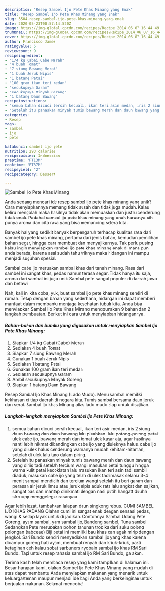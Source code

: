 ```yaml
---
description: "Resep Sambel Ijo Pete Khas Minang yang Enak"
title: "Resep Sambel Ijo Pete Khas Minang yang Enak"
slug: 3504-resep-sambel-ijo-pete-khas-minang-yang-enak
date: 2020-05-23T00:57:14.520Z
image: https://img-global.cpcdn.com/recipes/Recipe_2014_06_07_16_44_49_279_175a9c/751x532cq70/sambel-ijo-pete-khas-minang-foto-resep-utama.jpg
thumbnail: https://img-global.cpcdn.com/recipes/Recipe_2014_06_07_16_44_49_279_175a9c/751x532cq70/sambel-ijo-pete-khas-minang-foto-resep-utama.jpg
cover: https://img-global.cpcdn.com/recipes/Recipe_2014_06_07_16_44_49_279_175a9c/751x532cq70/sambel-ijo-pete-khas-minang-foto-resep-utama.jpg
author: Francisco James
ratingvalue: 5
reviewcount: 9
recipeingredient:
- "1/4 kg Cabai Cabe Merah"
- "4 buah Tomat"
- "7 siung Bawang Merah"
- "1 buah Jeruk Nipis"
- "1 batang Petai"
- "100 gram ikan teri medan"
- "secukupnya Garam"
- "secukupnya Minyak Goreng"
- "1 batang Daun Bawang"
recipeinstructions:
- "semua bahan dicuci bersih kecuali, ikan teri asin medan, iris 2 siung daun bawang dan daun bawang lalu pisahkan. lalu potong-potong petai. ulek cabe ijo, bawang merah dan tomat ulek kasar aja, agar hasilnya nanti lebih nikmat dibandingkan cabe ijo yang diuleknya halus, cabe ijo yang di ulek halus cenderung warnanya mudah kehitam-hitaman, setelah di ulek lalu taro dalam piring."
- "Setelah itu panaskan minyak tumis bawang merah dan daun bawang yang diriis tadi setelah tercium wangi masukan petai tunggu hingga warna kulit petai kecoklatan lalu masukan ikan teri asin tadi sambil diaduk, masukan cabe ijo yang telah di ulek tadi masak selama 3-4 menit sampai mendidih dan tercium wangi setelah itu beri garam dan perasan air jeruk limau atau jeruk nipis aduk rata lalu angkat dan sajikan, sangat pas dan mantap dinikmati dengan nasi putih hangatt duuhh slrruupp menggelegar rasanyaa"
categories:
- Resep
tags:
- sambel
- ijo
- pete

katakunci: sambel ijo pete 
nutrition: 293 calories
recipecuisine: Indonesian
preptime: "PT13M"
cooktime: "PT37M"
recipeyield: "2"
recipecategory: Dessert

---
```



![Sambel Ijo Pete Khas Minang](https://img-global.cpcdn.com/recipes/Recipe_2014_06_07_16_44_49_279_175a9c/751x532cq70/sambel-ijo-pete-khas-minang-foto-resep-utama.jpg)

Anda sedang mencari ide resep sambel ijo pete khas minang yang unik? Cara menyiapkannya memang tidak susah dan tidak juga mudah. Kalau keliru mengolah maka hasilnya tidak akan memuaskan dan justru cenderung tidak enak. Padahal sambel ijo pete khas minang yang enak harusnya sih punya aroma dan cita rasa yang bisa memancing selera kita.

Banyak hal yang sedikit banyak berpengaruh terhadap kualitas rasa dari sambel ijo pete khas minang, pertama dari jenis bahan, kemudian pemilihan bahan segar, hingga cara membuat dan menyajikannya. Tak perlu pusing kalau ingin menyiapkan sambel ijo pete khas minang enak di mana pun anda berada, karena asal sudah tahu triknya maka hidangan ini mampu menjadi suguhan spesial.

Sambal cabe ijo meruakan sambal khas dari tanah minang. Rasa dari sambel ini sangat khas, pedas namun terasa segar. Tidak hanya itu saja, aroma dari sambal ini juga unik Sambal pete sangat populer di daerah jawa dan betawi.


Nah, kali ini kita coba, yuk, buat sambel ijo pete khas minang sendiri di rumah. Tetap dengan bahan yang sederhana, hidangan ini dapat memberi manfaat dalam membantu menjaga kesehatan tubuh kita. Anda bisa menyiapkan Sambel Ijo Pete Khas Minang menggunakan 9 bahan dan 2 langkah pembuatan. Berikut ini cara untuk menyiapkan hidangannya.

<!--inarticleads1-->

##### Bahan-bahan dan bumbu yang digunakan untuk menyiapkan Sambel Ijo Pete Khas Minang:

1. Siapkan 1/4 kg Cabai (Cabe) Merah
1. Sediakan 4 buah Tomat
1. Siapkan 7 siung Bawang Merah
1. Gunakan 1 buah Jeruk Nipis
1. Sediakan 1 batang Petai
1. Gunakan 100 gram ikan teri medan
1. Sediakan secukupnya Garam
1. Ambil secukupnya Minyak Goreng
1. Siapkan 1 batang Daun Bawang


Resep Sambal Ijo Khas Minang (Lado Mudo). Menu sambal memiliki kekhasan di tiap daerah di negara kita. Tumis sambal bersama daun jeruk dan serai. Sambal ijo khas Minang alias lado mudo siap untuk disajikan. 

<!--inarticleads2-->

##### Langkah-langkah menyiapkan Sambel Ijo Pete Khas Minang:

1. semua bahan dicuci bersih kecuali, ikan teri asin medan, iris 2 siung daun bawang dan daun bawang lalu pisahkan. lalu potong-potong petai. ulek cabe ijo, bawang merah dan tomat ulek kasar aja, agar hasilnya nanti lebih nikmat dibandingkan cabe ijo yang diuleknya halus, cabe ijo yang di ulek halus cenderung warnanya mudah kehitam-hitaman, setelah di ulek lalu taro dalam piring.
1. Setelah itu panaskan minyak tumis bawang merah dan daun bawang yang diriis tadi setelah tercium wangi masukan petai tunggu hingga warna kulit petai kecoklatan lalu masukan ikan teri asin tadi sambil diaduk, masukan cabe ijo yang telah di ulek tadi masak selama 3-4 menit sampai mendidih dan tercium wangi setelah itu beri garam dan perasan air jeruk limau atau jeruk nipis aduk rata lalu angkat dan sajikan, sangat pas dan mantap dinikmati dengan nasi putih hangatt duuhh slrruupp menggelegar rasanyaa


Agar lebih lezat, tambahkan lalapan daun singkong rebus. CUMI SAMBEL IJO KHAS PADANG Olahan cumi ini sangat enak dengan sensasi pedas, wangi &amp; sedap layak untuk di jadikan. Contohnya Sambal Udang Pete Goreng, ayam sambal, yam sambal ijo, Bandeng sambel, Tuna sambel Sedangkan Pete merupakan pohon tahunan tropika dari suku polong polongan (fabceae) Biji petai ini memiliki bau khas dan agak mirip dengan jengkol. Sari Bundo sendiri menyediakan sambal ijo yang khas karena dicampur goreng hati ayam, membuat renyah dan kriuk-kriuk, pasti ketagihan deh kalau sobat sarbuners nyobain sambal ijo khas RM Sari Bundo. Tapi untuk resep rahasia sambal ijo RM Sari Bundo, ga akan. 

Terima kasih telah membaca resep yang kami tampilkan di halaman ini. Besar harapan kami, olahan Sambel Ijo Pete Khas Minang yang mudah di atas dapat membantu Anda menyiapkan makanan yang menarik untuk keluarga/teman maupun menjadi ide bagi Anda yang berkeinginan untuk berjualan makanan. Selamat mencoba!
